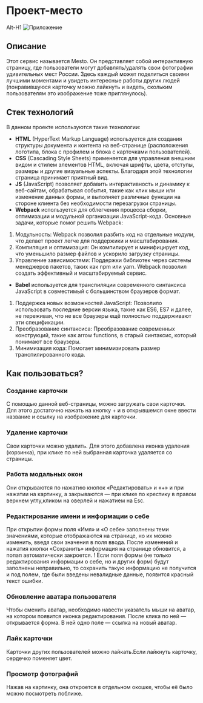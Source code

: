 # Проект-место
Alt-H1
![Приложение](https://github.com/user-attachments/assets/0fc07f7b-4655-4d5d-9d06-3bc34cdcf440)

## Описание
Этот сервис называется Mesto. Он представляет собой интерактивную страницу, где пользователи могут добавлять/удалять свои фотографии удивительных мест России. Здесь каждый может поделиться своими лучшими моментами и увидеть интересные работы других людей (понравившуюся карточку можно лайкнуть и видеть, скольким пользователям это изображение тоже приглянулось). 

## Стек технологий
В данном проекте используются такие технологии: 
- **HTML** (HyperText Markup Language) используется для создания структуры документа и контента на веб-странице (расположения логотипа, блока с профилем и блока с карточками пользователей).
- **CSS** (Cascading Style Sheets) применяется для управления внешним видом и стилем элементов HTML, включая шрифты, цвета, отступы, размеры и другие визуальные аспекты. Благодаря этой технологии страница принимает приятный вид.
- **JS** (JavaScript) позволяет добавить интерактивность и динамику к веб-сайтам, обрабатывая события, такие как клик мыши или изменение данных формы, и выполняет различные функции на стороне клиента без необходимости перезагрузки страницы.
- **Webpack** используется для облегчения процесса сборки, оптимизации и модульной организации JavaScript-кода. Основные задачи, которые помог решить Webpack:
1. Модульность: Webpack позволил разбить код на отдельные модули, что делает проект легче для поддержики и масштабирования.
2. Компиляция и оптимизация: Он компилирует и минифицирует код, что уменьшило размер файлов и ускорило загрузку страницы.
3. Управление зависимостями: Поддержки библиотек через системы менеджеров пакетов, таких как npm или yarn.
Webpack позволил создать эффективный и масштабируемый сервис.
- **Babel** используется для транспиляции современного синтаксиса JavaScript в совместимый с большинством браузеров формат.
1. Поддержка новых возможностей JavaScript: Позволило использовать последние версии языка, такие как ES6, ES7 и далее, не переживая, что не все браузеры ещё полностью поддерживают эти спецификации.
2. Преобразование синтаксиса: Преобразование современных конструкций, такие как arrow functions, в старый синтаксис, который понимают все браузеры.
3. Минимизация кода: Помогает минимизировать размер транспилированного кода.

## Как пользоваться?
### Создание карточки
С помощью данной веб-страницы, можно загружать свои карточки. Для этого достаточно нажать на кнопку + и в открывшемся окне ввести название и ссылку на изображение для карточки.
### Удаление карточки
Свои карточки можно удалить. Для этого добавлена иконка удаления (корзинка), при клике по ней выбранная карточка удаляется со страницы.
### Работа модальных окон
Они открываются по нажатию кнопок «Редактировать» и «+» и при нажатии на картинку, а закрываются — при клике по крестику в правом верхнем углу,кликом на оверлей и нажатием на Esc.
### Редактирование имени и информации о себе
При открытии формы поля «Имя» и «О себе» заполнены теми значениями, которые отображаются на странице, но их можно изменить, введя свои значения в поля ввода.
После изменений и нажатия кнопки «Сохранить» информация на странице обновится, а попап автоматически закроется.
! Если поля формы (не только редактирования информации о себе, но и других форм) будут заполнены неправильно, то сохранить такую информацию не получится и под полем, где были введены невалидные данные, появится красный текст ошибки. 
### Обновление аватара пользователя
Чтобы сменить аватар, необходимо навести указатель мыши на аватар, на котором появится иконка редактирования. После клика по ней — открывается форма. В ней одно поле — ссылка на новый аватар.
### Лайк карточки
Карточки других пользователей можно лайкать.Если лайкнуть карточку, сердечко поменяет цвет.
### Просмотр фотографий
Нажав на картинку, она откроется в отдельном окошке, чтобы её было можно посмотреть поближе.
